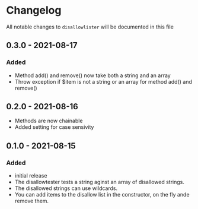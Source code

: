 # Changelog

All notable changes to `disallowlister` will be documented in this file

## 0.3.0 - 2021-08-17
### Added
- Method add() and remove() now take both a string and an array
- Throw exception if $item is not a string or an array for method add() and remove()

## 0.2.0 - 2021-08-16
- Methods are now chainable
- Added setting for case sensivity

## 0.1.0 - 2021-08-15
### Added
- initial release
- The disallowtester tests a string aginst an array of disallowed strings.
- The disallowed strings can use wildcards.
- You can add items to the disallow list in the constructor, on the fly ande remove them.
